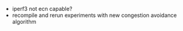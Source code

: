 * iperf3 not ecn capable? 
* recompile and rerun experiments with new congestion avoidance algorithm